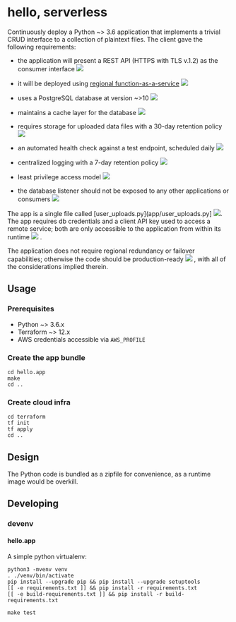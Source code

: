 # hello, serverless

Continuously deploy a Python ~> 3.6 application that implements a
trivial CRUD interface to a collection of plaintext files. The client
gave the following requirements:

- the application will present a REST API (HTTPS with TLS v.1.2) as the consumer interface
  [![](https://github.com/christopher-demarco/nuvalence-interview/actions/workflows/feature-rest-api.yml/badge.svg)](.github/workflows/feature-rest-api.yml)

- it will be deployed using [regional function-as-a-service](terraform/lambda.tf)
  [![](https://github.com/christopher-demarco/nuvalence-interview/actions/workflows/feature-lambda.yml/badge.svg)](.github/workflows/feature-lambda.yml)

- uses a PostgreSQL database at version ~>10
  [![](https://github.com/christopher-demarco/nuvalence-interview/actions/workflows/feature-database.yml/badge.svg)](.github/workflows/feature-database.yml)

- maintains a cache layer for the database
  [![](https://github.com/christopher-demarco/nuvalence-interview/actions/workflows/feature-cache.yml/badge.svg)](.github/workflows/feature-cache.yml)

- requires storage for uploaded data files with a 30-day retention policy
  [![](https://github.com/christopher-demarco/nuvalence-interview/actions/workflows/feature-cache.yml/badge.svg)](.github/workflows/feature-cache.yml)

- an automated health check against a test endpoint, scheduled daily
  [![](https://github.com/christopher-demarco/nuvalence-interview/actions/workflows/feature-healthcheck.yml/badge.svg)](.github/workflows/feature-healthcheck.yml)

- centralized logging with a 7-day retention policy
  [![](https://github.com/christopher-demarco/nuvalence-interview/actions/workflows/feature-logging.yml/badge.svg)](.github/workflows/feature-logging.yml)

- least privilege access model
  [![](https://github.com/christopher-demarco/nuvalence-interview/actions/workflows/feature-least-privilege.yml/badge.svg)](.github/workflows/feature-least-privilege.yml)

- the database listener should not be exposed to any other applications or consumers
  [![](https://github.com/christopher-demarco/nuvalence-interview/actions/workflows/feature-database.yml/badge.svg)](.github/workflows/feature-database.yml)


The app is a single file called [user_uploads.py](app/user_uploads.py]
[![](https://github.com/christopher-demarco/nuvalence-interview/actions/workflows/unit-tests.yml/badge.svg)](app/hello_test.py).
The app requires db credentials and a client API key used to
access a remote service; both are only accessible to the application
from within its runtime 
[![](https://github.com/christopher-demarco/nuvalence-interview/actions/workflows/feature-secrets.yml/badge.svg)](.github/workflows/feature-secrets.yml)
.

The application does not require regional redundancy or failover
capabilities; otherwise the code should be production-ready
[![](https://github.com/christopher-demarco/nuvalence-interview/actions/workflows/feature-production.yml/badge.svg)](.github/workflows/feature-production.yml)
, with all
of the considerations implied therein.



## Usage

### Prerequisites

  - Python ~> 3.6.x
  - Terraform ~> 12.x
  - AWS credentials accessible via `AWS_PROFILE`
  
### Create the app bundle

```
cd hello.app
make
cd ..
```


### Create cloud infra

```
cd terraform
tf init
tf apply
cd ..
```


## Design

The Python code is bundled as a zipfile for convenience, as a runtime
image would be overkill.


## Developing

### devenv

#### hello.app

A simple python virtualenv: 

```
python3 -mvenv venv
. ./venv/bin/activate
pip install --upgrade pip && pip install --upgrade setuptools
[[ -e requirements.txt ]] && pip install -r requirements.txt
[[ -e build-requirements.txt ]] && pip install -r build-requirements.txt
```

`make test`


